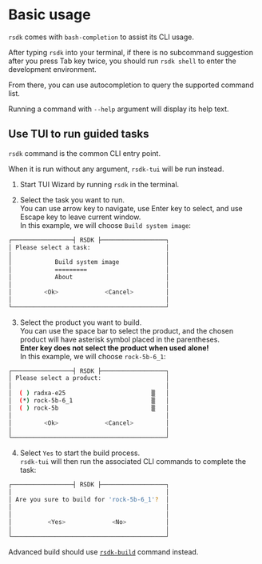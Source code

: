 # Basic usage

`rsdk` comes with `bash-completion` to assist its CLI usage.

After typing `rsdk` into your terminal, if there is no subcommand suggestion after you press Tab key twice, you should run `rsdk shell` to enter the development environment.

From there, you can use autocompletion to query the supported command list.

Running a command with `--help` argument will display its help text.

## Use TUI to run guided tasks

`rsdk` command is the common CLI entry point.

When it is run without any argument, `rsdk-tui` will be run instead.

1. Start TUI Wizard by running `rsdk` in the terminal.

2. Select the task you want to run.  
   You can use arrow key to navigate, use Enter key to select, and use Escape key to leave current window.  
   In this example, we will choose `Build system image`:

```bash
┌─────────────────┤ RSDK ├──────────────────┐
│ Please select a task:                     │
│                                           │
│            Build system image             │
│            =========                      │
│            About                          │
│                                           │
│         <Ok>             <Cancel>         │
│                                           │
└───────────────────────────────────────────┘
```

3. Select the product you want to build.  
   You can use the space bar to select the product, and the chosen product will have asterisk symbol placed in the parentheses.   
   **Enter key does not select the product when used alone!**  
   In this example, we will choose `rock-5b-6_1`:

```bash
┌─────────────────┤ RSDK ├──────────────────┐
│ Please select a product:                  │
│                                           │
│  ( ) radxa-e25                        ▒   │
│  (*) rock-5b-6_1                      ▒   │
│  ( ) rock-5b                          ▒   │
│                                           │
│         <Ok>             <Cancel>         │
│                                           │
└───────────────────────────────────────────┘
```

4. Select `Yes` to start the build process.  
   `rsdk-tui` will then run the associated CLI commands to complete the task:

```bash
┌─────────────────┤ RSDK ├──────────────────┐
│                                           │
│ Are you sure to build for 'rock-5b-6_1'?  │
│                                           │
│                                           │
│          <Yes>             <No>           │
│                                           │
└───────────────────────────────────────────┘
```

Advanced build should use [`rsdk-build`](../cmd/rsdk-build.md) command instead.